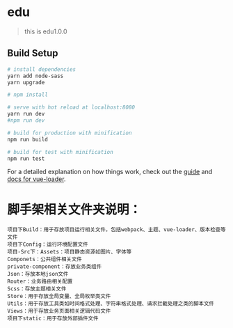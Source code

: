 # edu

> this is edu1.0.0

## Build Setup

``` bash
# install dependencies
yarn add node-sass
yarn upgrade

# npm install

# serve with hot reload at localhost:8080
yarn run dev
#npm run dev

# build for production with minification
npm run build

# build for test with minification
npm run test

```

For a detailed explanation on how things work, check out the [guide](http://vuejs-templates.github.io/webpack/) and [docs for vue-loader](http://vuejs.github.io/vue-loader).

# 脚手架相关文件夹说明：
	项目下Build：用于存放项目运行相关文件，包括webpack、主题、vue-loader、版本检查等文件
 	项目下Config：运行环境配置文件
 	项目-Src下：Assets：项目静态资源如图片、字体等
 	Componets：公共组件相关文件
 	private-component：存放业务类组件
 	Json：存放本地json文件
	Router：业务路由相关配置
 	Scss：存放主题相关文件
 	Store：用于存放全局变量、全局枚举类文件
 	Utils：用于存放工具类如时间格式处理、字符串格式处理、请求拦截处理之类的脚本文件
 	Views：用于存放业务页面相关逻辑代码文件
 	项目下static：用于存放外部插件文件
	 

